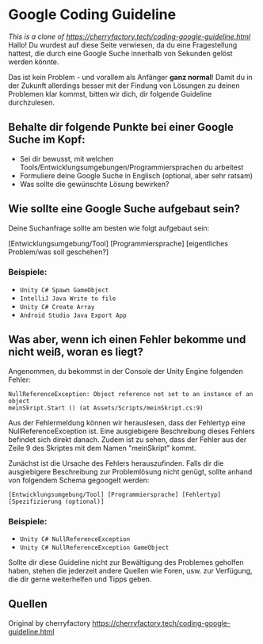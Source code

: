 # Google Coding Guideline
*This is a clone of <https://cherryfactory.tech/coding-google-guideline.html>* <br>
Hallo! Du wurdest auf diese Seite verwiesen, da du eine Fragestellung hattest, die durch eine Google Suche innerhalb von Sekunden gelöst werden könnte.

Das ist kein Problem - und vorallem als Anfänger **ganz normal**!
Damit du in der Zukunft allerdings besser mit der Findung von Lösungen zu deinen Problemen klar kommst, bitten wir dich, dir folgende Guideline durchzulesen.


## Behalte dir folgende Punkte bei einer Google Suche im Kopf:

- Sei dir bewusst, mit welchen Tools/Entwicklungsumgebungen/Programmiersprachen du arbeitest
- Formuliere deine Google Suche in Englisch (optional, aber sehr ratsam)
- Was sollte die gewünschte Lösung bewirken?

## Wie sollte eine Google Suche aufgebaut sein?
Deine Suchanfrage sollte am besten wie folgt aufgebaut sein:

[Entwicklungsumgebung/Tool] [Programmiersprache] [eigentliches Problem/was soll geschehen?]

### Beispiele:

- `Unity C# Spawn GameObject`
- `IntelliJ Java Write to file`
- `Unity C# Create Array`
- `Android Studio Java Export App`


## Was aber, wenn ich einen Fehler bekomme und nicht weiß, woran es liegt?

Angenommen, du bekommst in der Console der Unity Engine folgenden Fehler:

```
NullReferenceException: Object reference not set to an instance of an object
meinSkript.Start () (at Assets/Scripts/meinSkript.cs:9)
```

Aus der Fehlermeldung können wir herauslesen, dass der Fehlertyp eine NullReferenceException ist. Eine ausgiebigere Beschreibung dieses Fehlers befindet sich direkt danach.
Zudem ist zu sehen, dass der Fehler aus der Zeile 9 des Skriptes mit dem Namen "meinSkript" kommt.

Zunächst ist die Ursache des Fehlers herauszufinden. Falls dir die ausgiebigere Beschreibung zur Problemlösung nicht genügt, sollte anhand von folgendem Schema gegoogelt werden:

`[Entwicklungsumgebung/Tool] [Programmiersprache] [Fehlertyp] [Spezifizierung (optional)]`

### Beispiele:

- `Unity C# NullReferenceException`
- `Unity C# NullReferenceException GameObject`


Sollte dir diese Guideline nicht zur Bewältigung des Problemes geholfen haben, stehen die jederzeit andere Quellen wie Foren, usw. zur Verfügung, die dir gerne weiterhelfen und Tipps geben.

## Quellen
Original by cherryfactory <https://cherryfactory.tech/coding-google-guideline.html>
